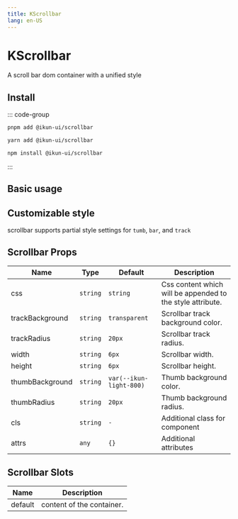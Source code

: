 ```yaml
---
title: KScrollbar
lang: en-US
---
```


# KScrollbar

A scroll bar dom container with a unified style

## Install

::: code-group

```bash [pnpm]
pnpm add @ikun-ui/scrollbar
```

```bash [yarn]
yarn add @ikun-ui/scrollbar
```

```bash [npm]
npm install @ikun-ui/scrollbar
```

:::

## Basic usage

<demo src="scrollbar/basic.svelte"  github='Scrollbar'></demo>

## Customizable style

scrollbar supports partial style settings for `tumb`, `bar`, and `track`

<demo src="scrollbar/custom.svelte" github='Scrollbar'></demo>

## Scrollbar Props

| Name            | Type     | Default                 | Description                                                |
| --------------- | -------- | ----------------------- |------------------------------------------------------------|
| css             | `string` | `string`                | Css content which will be appended to the style attribute. |
| trackBackground | `string` | `transparent`           | Scrollbar track background color.                          |
| trackRadius     | `string` | `20px`                  | Scrollbar track radius.                                    |
| width           | `string` | `6px`                   | Scrollbar width.                                           |
| height          | `string` | `6px`                   | Scrollbar height.                                          |
| thumbBackground | `string` | `var(--ikun-light-800)` | Thumb background color.                                    |
| thumbRadius     | `string` | `20px`                  | Thumb background radius.                                   |
| cls             | `string` | `-`                     | Additional class for component                             |
| attrs           | `any`    | `{}`                    | Additional attributes                                      |

## Scrollbar Slots

| Name    | Description               |
| ------- | ------------------------- |
| default | content of the container. |
